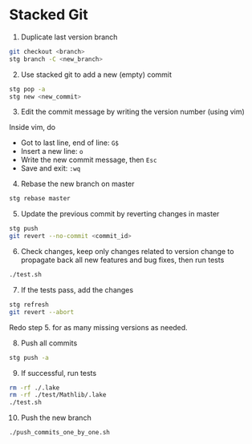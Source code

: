 # Stacked Git

1. Duplicate last version branch

```bash
git checkout <branch>
stg branch -C <new_branch>
```

2. Use stacked git to add a new (empty) commit

```bash
stg pop -a
stg new <new_commit>
```

3. Edit the commit message by writing the version number (using vim)

Inside vim, do

- Got to last line, end of line: `G$`
- Insert a new line: `o`
- Write the new commit message, then `Esc`
- Save and exit: `:wq`

4. Rebase the new branch on master

```bash
stg rebase master
```

5. Update the previous commit by reverting changes in master

```bash
stg push
git revert --no-commit <commit_id>
```

6. Check changes, keep only changes related to version change to propagate back all new features and bug fixes, then run tests

```bash
./test.sh
```

7. If the tests pass, add the changes

```bash
stg refresh
git revert --abort
```

Redo step 5. for as many missing versions as needed.

8. Push all commits

```bash
stg push -a
```

9. If successful, run tests

```bash
rm -rf ./.lake
rm -rf ./test/Mathlib/.lake
./test.sh
```

10. Push the new branch

```bash
./push_commits_one_by_one.sh
```
